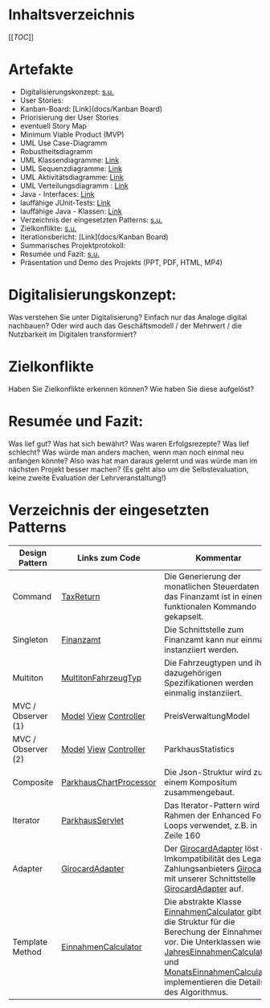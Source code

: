 # Inhaltsverzeichnis
[[_TOC_]]

# Artefakte
- Digitalisierungskonzept: [s.u.](#digitalisierungskonzept)
- User Stories:
- Kanban-Board: [Link](docs/Kanban Board)
- Priorisierung der User Stories
- eventuell Story Map
- Minimum Viable Product (MVP)
- UML Use Case-Diagramm
- Robustheitsdiagramm
- UML Klassendiagramme: [Link](docs/Design)
- UML Sequenzdiagramme: [Link](docs/Design)
- UML Aktivitätsdiagramme: [Link](docs/Design)
- UML Verteilungsdiagramm : [Link](docs/Design)
- Java - Interfaces: [Link](src)
- lauffähige JUnit-Tests: [Link](test)
- lauffähige Java - Klassen: [Link](src)
- Verzeichnis der eingesetzten Patterns: [s.u.](#verzeichnis-der-eingesetzten-patterns)
- Zielkonflikte: [s.u.](#zielkonflikte)
- Iterationsbericht: [Link](docs/Kanban Board)
- Summarisches Projektprotokoll:
- Resumée und Fazit: [s.u.](#resumee-und-fazit)
- Präsentation und Demo des Projekts (PPT, PDF, HTML, MP4)

# Digitalisierungskonzept:
Was verstehen Sie unter Digitalisierung? Einfach nur das Analoge digital nachbauen? Oder wird
 auch das Geschäftsmodell / der Mehrwert / die Nutzbarkeit im Digitalen transformiert?

# Zielkonflikte
Haben Sie Zielkonflikte erkennen können? Wie haben Sie diese aufgelöst?

# Resumée und Fazit:
Was lief gut? Was hat sich bewährt? Was waren Erfolgsrezepte? Was lief schlecht? Was würde man
 anders machen, wenn man noch einmal neu anfangen könnte? Also was hat man daraus gelernt und was würde man im nächsten Projekt besser machen? (Es geht also um die Selbstevaluation, keine zweite Evaluation der Lehrveranstaltung!)

# Verzeichnis der eingesetzten Patterns
| Design Pattern | Links zum Code | Kommentar |
| ---      |  ------  |-------|
| Command | [TaxReturn](src/TaxReturn.java) | Die Generierung der monatlichen Steuerdaten an das Finanzamt ist in einem funktionalen Kommando gekapselt. |
| Singleton | [Finanzamt](src/Finanzamt.java) | Die Schnittstelle zum Finanzamt kann nur einmalig instanziiert werden. |
| Multiton | [MultitonFahrzeugTyp](src/Fahrzeuge/MultitonFahrzeugTyp.java) | Die Fahrzeugtypen und ihr dazugehörigen Spezifikationen werden einmalig instanziiert. |
| MVC / Observer (1) | [Model](src/preis/PreisVerwaltungModel.java) [View](src/preis/PreisVerwaltungView.java) [Controller](src/preis/PreisVerwaltungController.java)   | PreisVerwaltungModel |
| MVC / Observer (2) | [Model](src/ParkhausStatistics.java) [View](src/JahresEinnahmenView.java) [Controller](src/EinnahmenController.java)   | ParkhausStatistics |
| Composite | [ParkhausChartProcessor](src/ParkhausChartProcessor.java) | Die Json-Struktur wird zu einem Kompositum zusammengebaut. |
| Iterator | [ParkhausServlet](src/ParkhausServlet.java) | Das Iterator-Pattern wird im Rahmen der Enhanced For Loops verwendet, z.B. in Zeile 160 |
| Adapter | [GirocardAdapter](src/PaymentProvider/GirocardAdapter.java) | Der [GirocardAdapter](src/PaymentProvider/GirocardAdapter.java) löst die Imkompatibilität des Legacy Zahlungsanbieters [Girocard](src/PaymentProvider/Girocard.java) mit unserer Schnittstelle [GirocardAdapter](src/PaymentProvider/PaymentProviderIF.java) auf. |
| Template Method | [EinnahmenCalculator](src/Einnahmen/EinnahmenCalculator.java) | Die abstrakte Klasse  [EinnahmenCalculator](src/Einnahmen/EinnahmenCalculator.java) gibt die Struktur für die Berechung der Einnahmen vor. Die Unterklassen wie [JahresEinnahmenCalculator](src/Einnahmen/JahresEinnahmenCalculator.java) und [MonatsEinnahmenCalculator](src/Einnahmen/MonatsEinnahmenCalculator.java) implementieren die Details des Algorithmus. |

